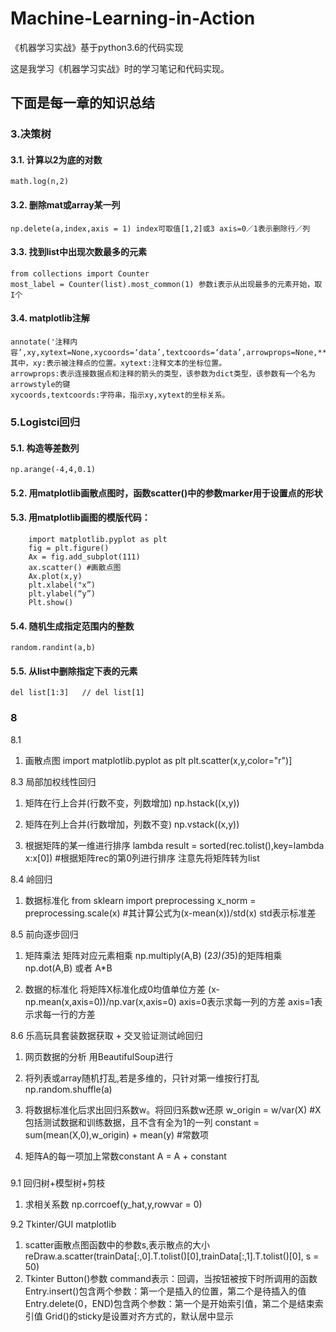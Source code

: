 # Machine-Learning-in-Action
《机器学习实战》基于python3.6的代码实现

这是我学习《机器学习实战》时的学习笔记和代码实现。

## 下面是每一章的知识总结
### 3.决策树
#### 3.1. 计算以2为底的对数 
    math.log(n,2)
#### 3.2. 删除mat或array某一列  
    np.delete(a,index,axis = 1) index可取值[1,2]或3 axis=0／1表示删除行／列
#### 3.3. 找到list中出现次数最多的元素 
    from collections import Counter
    most_label = Counter(list).most_common(1) 参数i表示从出现最多的元素开始，取I个
#### 3.4. matplotlib注解
    annotate('注释内容’,xy,xytext=None,xycoords=‘data’,textcoords=‘data’,arrowprops=None,**kwargs)
    其中，xy:表示被注释点的位置。xytext:注释文本的坐标位置。 
    arrowprops:表示连接数据点和注释的箭头的类型，该参数为dict类型，该参数有一个名为arrowstyle的键
    xycoords,textcoords:字符串，指示xy,xytext的坐标关系。
    
### 5.Logistci回归
#### 5.1. 构造等差数列  
    np.arange(-4,4,0.1)
#### 5.2. 用matplotlib画散点图时，函数scatter()中的参数marker用于设置点的形状
#### 5.3. 用matplotlib画图的模版代码：
        import matplotlib.pyplot as plt
        fig = plt.figure()
        Ax = fig.add_subplot(111)
        ax.scatter() #画散点图
        Ax.plot(x,y)
        plt.xlabel("x”)
        plt.ylabel(“y”)
        Plt.show()  
#### 5.4. 随机生成指定范围内的整数  
    random.randint(a,b)
#### 5.5. 从list中删除指定下表的元素  
    del list[1:3]   // del list[1]

### 8
8.1

1. 画散点图
       import matplotlib.pyplot as plt
       plt.scatter(x,y,color="r")]


8.3 局部加权线性回归

1. 矩阵在行上合并(行数不变，列数增加)
         np.hstack((x,y))

1. 矩阵在列上合并(行数增加，列数不变)
     np.vstack((x,y))

1. 根据矩阵的某一维进行排序 lambda
     result = sorted(rec.tolist(),key=lambda x:x[0]) #根据矩阵rec的第0列进行排序  注意先将矩阵转为list



8.4 岭回归

1. 数据标准化
     from sklearn import preprocessing
     x_norm = preprocessing.scale(x)  #其计算公式为(x-mean(x))/std(x) std表示标准差


8.5 前向逐步回归

1. 矩阵乘法
      矩阵对应元素相乘 np.multiply(A,B)
      (2*3)(3*5)的矩阵相乘   np.dot(A,B) 或者 A*B

1. 数据的标准化
     将矩阵X标准化成0均值单位方差 (x-np.mean(x,axis=0))/np.var(x,axis=0)   axis=0表示求每一列的方差  axis=1表示求每一行的方差


8.6 乐高玩具套装数据获取 + 交叉验证测试岭回归

1. 网页数据的分析
     用BeautifulSoup进行


1. 将列表或array随机打乱,若是多维的，只针对第一维按行打乱 
     np.random.shuffle(a) 

1. 将数据标准化后求出回归系数w。将回归系数w还原
     w_origin = w/var(X)  #X包括测试数据和训练数据，且不含有全为1的一列
     constant = sum(mean(X,0),w_origin) + mean(y) #常数项

1. 矩阵A的每一项加上常数constant
          A = A + constant
          
          


###
9.1 回归树+模型树+剪枝

1. 求相关系数
    np.corrcoef(y_hat,y,rowvar = 0)

9.2 Tkinter/GUI matplotlib

1. scatter画散点图函数中的参数s,表示散点的大小
    reDraw.a.scatter(trainData[:,0].T.tolist()[0],trainData[:,1].T.tolist()[0], s = 50)
1. Tkinter
    Button()参数 command表示：回调，当按钮被按下时所调用的函数
    Entry.insert()包含两个参数：第一个是插入的位置，第二个是待插入的值
    Entry.delete(0，END)包含两个参数：第一个是开始索引值，第二个是结束索引值
    Grid()的sticky是设置对齐方式的，默认居中显示
    
    
